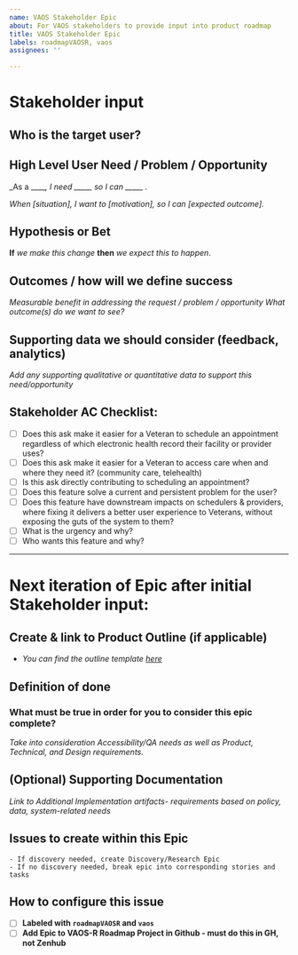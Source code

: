 ```yaml
---
name: VAOS Stakeholder Epic
about: For VAOS stakeholders to provide input into product roadmap
title: VAOS Stakeholder Epic
labels: roadmapVAOSR, vaos
assignees: ''

---
```


# Stakeholder input
## Who is the target user?

## High Level User Need / Problem / Opportunity
_As a _____, I need _____ so I can _____ ._

_When [situation], I want to [motivation], so I can [expected outcome]._

## Hypothesis or Bet
**If** _we make this change_ **then** _we expect this to happen_.

## Outcomes / how will we define success
_Measurable benefit in addressing the request / problem / opportunity_
_What outcome(s) do we want to see?_ 

## Supporting data we should consider (feedback, analytics)
_Add any supporting qualitative or quantitative data to support this need/opportunity_

## Stakeholder AC Checklist:
- [ ] Does this ask make it easier for a Veteran to schedule an appointment regardless of which electronic health record their facility or provider uses? 
- [ ] Does this ask make it easier for a Veteran to access care when and where they need it? (community care, telehealth) 
- [ ] Is this ask directly contributing to scheduling an appointment? 
- [ ] Does this feature solve a current and persistent problem for the user? 
- [ ] Does this feature have downstream impacts on schedulers & providers, where fixing it delivers a better user experience to Veterans, without exposing the guts of the system to them? 
- [ ] What is the urgency and why? 
- [ ] Who wants this feature and why? 

---
# Next iteration of Epic after initial Stakeholder input:
## Create & link to Product Outline (if applicable)
- _You can find the outline template [here](https://github.com/department-of-veterans-affairs/va.gov-team/blob/master/platform/product-management/product-outline-template.md)_

## Definition of done
### What must be true in order for you to consider this epic complete? 

*Take into consideration Accessibility/QA needs as well as Product, Technical, and Design requirements.*

## (Optional) Supporting Documentation
_Link to Additional Implementation artifacts- requirements based on policy, data, system-related needs_

## Issues to create within this Epic

```
- If discovery needed, create Discovery/Research Epic
- If no discovery needed, break epic into corresponding stories and tasks
```

## How to configure this issue
- [ ] **Labeled with `roadmapVAOSR` and `vaos`**
- [ ] **Add Epic to VAOS-R Roadmap Project in Github - must do this in GH, not Zenhub**
